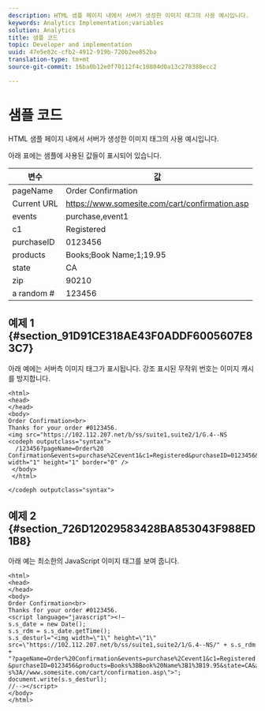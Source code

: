 ```yaml
---
description: HTML 샘플 페이지 내에서 서버가 생성한 이미지 태그의 사용 예시입니다.
keywords: Analytics Implementation;variables
solution: Analytics
title: 샘플 코드
topic: Developer and implementation
uuid: 47e5e82c-cfb2-4912-919b-720b2ee852ba
translation-type: tm+mt
source-git-commit: 16ba0b12e0f70112f4c10804d0a13c278388ecc2

---
```



# 샘플 코드

HTML 샘플 페이지 내에서 서버가 생성한 이미지 태그의 사용 예시입니다.

아래 표에는 샘플에 사용된 값들이 표시되어 있습니다.

| 변수 | 값 |
|---|---|
| pageName | Order Confirmation |
| Current URL | https://www.somesite.com/cart/confirmation.asp |
| events | purchase,event1 |
| c1 | Registered |
| purchaseID | 0123456 |
| products | Books;Book Name;1;19.95 |
| state | CA |
| zip | 90210 |
| a random # | 123456 |

## 예제 1 {#section_91D91CE318AE43F0ADDF6005607E83C7}

아래 예에는 서버측 이미지 태그가 표시됩니다. 강조 표시된 무작위 번호는 이미지 캐시를 방지합니다.

```
<html> 
<head> 
</head> 
<body> 
Order Confirmation<br> 
Thanks for your order #0123456.
<img src="https://102.112.207.net/b/ss/suite1,suite2/1/G.4--NS 
<codeph outputclass="syntax">
  /123456?pageName=Order%20 Confirmation&events=purchase%2Cevent1&c1=Registered&purchaseID=0123456&products=Books%3BBook%20Name%3B1%3B19.95&state=CA&zip=90210&g=https%3A//www.somesite.com/cart/confirmation.asp" width="1" height="1" border="0" /> 
 </body> 
 </html> 
  
</codeph outputclass="syntax">
```

## 예제 2 {#section_726D12029583428BA853043F988ED1B8}

아래 예는 최소한의 JavaScript 이미지 태그를 보여 줍니다.

```
<html> 
<head> 
</head> 
<body> 
Order Confirmation<br> 
Thanks for your order #0123456.
<script language="javascript"><!— 
s.s_date = new Date(); 
s.s_rdm = s.s_date.getTime(); 
s.s_desturl="<img width=\"1\" height=\"1\" 
src=\"https://102.112.207.net/b/ss/suite1,suite2/1/G.4--NS/" + s.s_rdm + 
"?pageName=Order%20Confirmation&events=purchase%2Cevent1&c1=Registered 
&purchaseID=0123456&products=Books%3BBook%20Name%3B1%3B19.95&state=CA&zip=90210&g=http 
s%3A//www.somesite.com/cart/confirmation.asp\">"; 
document.write(s.s_desturl); 
//--></script> 
</body> 
</html> 
```

